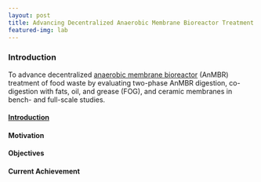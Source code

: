 ```yaml
---
layout: post
title: Advancing Decentralized Anaerobic Membrane Bioreactor Treatment of Food Waste
featured-img: lab
---
```

### Introduction
To advance decentralized [anaerobic membrane bioreactor](https://en.wikipedia.org/wiki/Anaerobic_membrane_bioreactor) (AnMBR) treatment of food waste by evaluating two-phase AnMBR digestion, co-digestion with fats, oil, and grease (FOG), and ceramic membranes in bench- and full-scale studies.

#### [Introduction](/_posts/2018-08-08-Across-the-US.md)


#### Motivation

#### Objectives

#### Current Achievement
